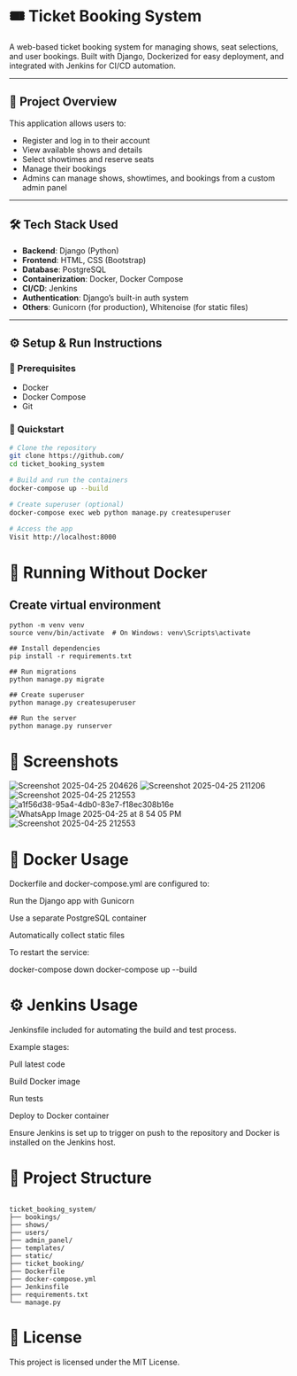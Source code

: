 # 🎟️ Ticket Booking System

A web-based ticket booking system for managing shows, seat selections, and user bookings. Built with Django, Dockerized for easy deployment, and integrated with Jenkins for CI/CD automation.

---

## 📌 Project Overview

This application allows users to:
- Register and log in to their account
- View available shows and details
- Select showtimes and reserve seats
- Manage their bookings
- Admins can manage shows, showtimes, and bookings from a custom admin panel

---

## 🛠️ Tech Stack Used

- **Backend**: Django (Python)
- **Frontend**: HTML, CSS (Bootstrap)
- **Database**: PostgreSQL
- **Containerization**: Docker, Docker Compose
- **CI/CD**: Jenkins
- **Authentication**: Django’s built-in auth system
- **Others**: Gunicorn (for production), Whitenoise (for static files)

---

## ⚙️ Setup & Run Instructions

### 🔧 Prerequisites
- Docker
- Docker Compose
- Git

### 🚀 Quickstart

```bash
# Clone the repository
git clone https://github.com/
cd ticket_booking_system

# Build and run the containers
docker-compose up --build

# Create superuser (optional)
docker-compose exec web python manage.py createsuperuser

# Access the app
Visit http://localhost:8000
```

# 🐳 Running Without Docker
## Create virtual environment
```
python -m venv venv
source venv/bin/activate  # On Windows: venv\Scripts\activate

## Install dependencies
pip install -r requirements.txt

## Run migrations
python manage.py migrate

## Create superuser
python manage.py createsuperuser

## Run the server
python manage.py runserver

```

# 📸 Screenshots
![Screenshot 2025-04-25 204626](https://github.com/user-attachments/assets/2ea1c11b-6be9-4b58-8517-5cde23f2e632)
![Screenshot 2025-04-25 211206](https://github.com/user-attachments/assets/aed01ce3-b640-44d0-9747-5ec5ada93479)
![Screenshot 2025-04-25 212553](https://github.com/user-attachments/assets/917107be-9d16-4d90-b4b5-8ecfa4cc4936)
![a1f56d38-95a4-4db0-83e7-f18ec308b16e](https://github.com/user-attachments/assets/7cb01039-2cf0-43b7-b1d1-db4a0c73130f)
![WhatsApp Image 2025-04-25 at 8 54 05 PM](https://github.com/user-attachments/assets/8df409a3-d277-49ab-a071-3b9aefbfb5fa)
![Screenshot 2025-04-25 212553](https://github.com/user-attachments/assets/917107be-9d16-4d90-b4b5-8ecfa4cc4936)




# 🐳 Docker Usage
Dockerfile and docker-compose.yml are configured to:

Run the Django app with Gunicorn

Use a separate PostgreSQL container

Automatically collect static files

To restart the service:

docker-compose down
docker-compose up --build

# ⚙️ Jenkins Usage
Jenkinsfile included for automating the build and test process.

Example stages:

Pull latest code

Build Docker image

Run tests

Deploy to Docker container

Ensure Jenkins is set up to trigger on push to the repository and Docker is installed on the Jenkins host.

# 📂 Project Structure
```

ticket_booking_system/
├── bookings/              
├── shows/                 
├── users/                 
├── admin_panel/           
├── templates/             
├── static/                
├── ticket_booking/        
├── Dockerfile             
├── docker-compose.yml     
├── Jenkinsfile            
├── requirements.txt       
└── manage.py

```

# 📄 License
This project is licensed under the MIT License.
